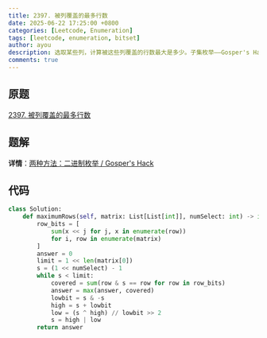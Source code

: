 ```yaml
---
title: 2397. 被列覆盖的最多行数
date: 2025-06-22 17:25:00 +0800
categories: [Leetcode, Enumeration]
tags: [leetcode, enumeration, bitset]
author: ayou
description: 选取某些列，计算被这些列覆盖的行数最大是多少。子集枚举——Gosper's Hack。
comments: true
---
```


## 原题
[2397. 被列覆盖的最多行数](https://leetcode.cn/problems/maximum-rows-covered-by-columns/description/)

## 题解
**详情**：[两种方法：二进制枚举 / Gosper's Hack](https://leetcode.cn/problems/maximum-rows-covered-by-columns/solutions/1798794/by-endlesscheng-dvxe)

## 代码
```python
class Solution:
    def maximumRows(self, matrix: List[List[int]], numSelect: int) -> int:
        row_bits = [
            sum(x << j for j, x in enumerate(row))
            for i, row in enumerate(matrix)
        ]
        answer = 0
        limit = 1 << len(matrix[0])
        s = (1 << numSelect) - 1
        while s < limit:
            covered = sum(row & s == row for row in row_bits)
            answer = max(answer, covered)
            lowbit = s & -s
            high = s + lowbit
            low = (s ^ high) // lowbit >> 2
            s = high | low
        return answer
```
